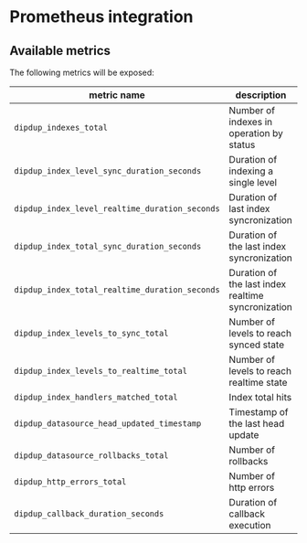 # Prometheus integration

## Available metrics

The following metrics will be exposed:

| metric name | description |
|-|-|
| `dipdup_indexes_total` | Number of indexes in operation by status |
| `dipdup_index_level_sync_duration_seconds` | Duration of indexing a single level |
| `dipdup_index_level_realtime_duration_seconds` | Duration of last index syncronization |
| `dipdup_index_total_sync_duration_seconds` | Duration of the last index syncronization |
| `dipdup_index_total_realtime_duration_seconds` | Duration of the last index realtime syncronization |
| `dipdup_index_levels_to_sync_total` | Number of levels to reach synced state |
| `dipdup_index_levels_to_realtime_total` | Number of levels to reach realtime state |
| `dipdup_index_handlers_matched_total` | Index total hits |
| `dipdup_datasource_head_updated_timestamp` | Timestamp of the last head update |
| `dipdup_datasource_rollbacks_total` | Number of rollbacks |
| `dipdup_http_errors_total` | Number of http errors |
| `dipdup_callback_duration_seconds` | Duration of callback execution |

